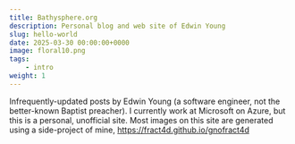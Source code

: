 ```yaml
---
title: Bathysphere.org
description: Personal blog and web site of Edwin Young
slug: hello-world
date: 2025-03-30 00:00:00+0000
image: floral10.png
tags:
    - intro
weight: 1       
---
```


Infrequently-updated posts by Edwin Young (a software engineer, not the better-known Baptist preacher). I currently work at Microsoft on Azure, 
but this is a personal, unofficial site. Most images on this site are generated using a side-project of mine, 
https://fract4d.github.io/gnofract4d 

